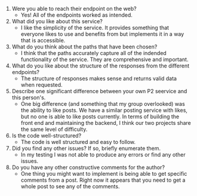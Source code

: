 1. Were you able to reach their endpoint on the web? 
    * Yes! All of the endpoints worked as intended.
2. What did you like about this service?
    * I like the simplicity of the service. It provides something that everyone likes to use and benefits from but implements it in a way that is accessible.
3. What do you think about the paths that have been chosen? 
    * I think that the paths accurately capture all of the indended functionality of the service. They are comprehensive and important.
4. What do you like about the structure of the responses from the different endpoints?
    * The structure of responses makes sense and returns valid data when requested.
5. Describe one significant difference between your own P2 seervice and this person's.
    * One big difference (and something that my group overlooked) was the ability to like posts. We have a similar posting service with likes, but no one is able to like posts currently. In terms of building the front end and maintaining the backend, I think our two projects share the same level of difficulty.
6. Is the code well-structured? 
    * The code is well structured and easy to follow.
7. Did you find any other issues? If so, briefly enumerate them.
    * In my testing I was not able to produce any errors or find any other issues.
8. Do you have any other constructive comments for the author? 
    * One thing you might want to implement is being able to get specific comments from a post. Right now it appears that you need to get a whole post to see any of the comments.